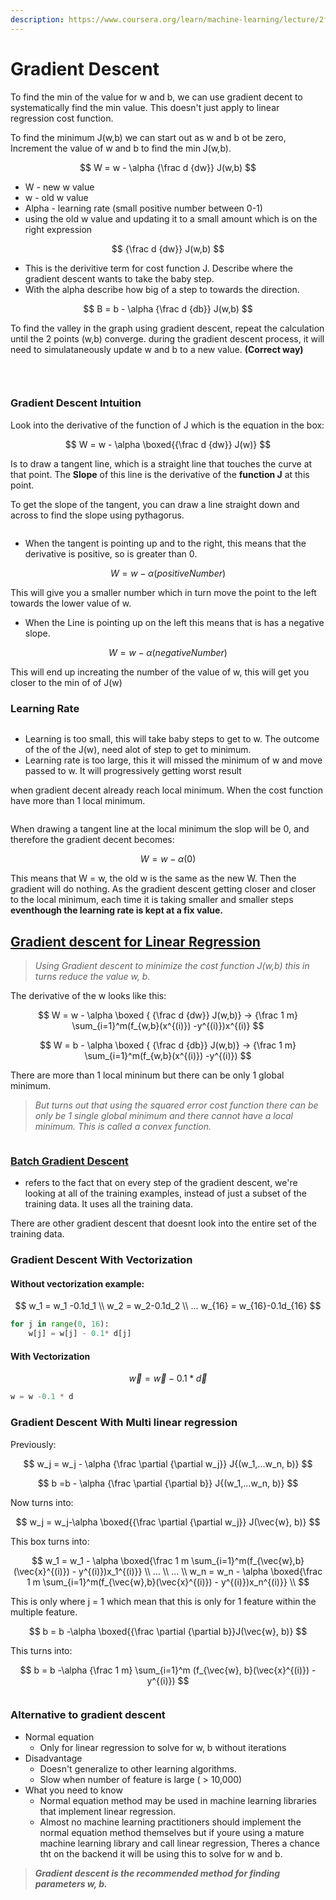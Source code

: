 ```yaml
---
description: https://www.coursera.org/learn/machine-learning/lecture/2f2PA/gradient-descent
---
```


# Gradient Descent

To find the min of the value for w and b, we can use gradient decent to systematically find the min value. This doesn't just apply to linear regression cost function.

To find the minimum J(w,b) we can start out as w and b ot be zero, Increment the value of w and b to find the min J(w,b).

$$
W = w - \alpha {\frac d {dw}} J(w,b)
$$

* W - new w value
* w - old w value
* Alpha - learning rate (small positive number between 0-1)
* using the old w value and updating it to a small amount which is on the right expression&#x20;

$$
{\frac d {dw}} J(w,b)
$$

* This is the derivitive term for cost function J. Describe where the gradient descent wants to take the baby step.&#x20;
* With the alpha describe how big of a step to towards the direction.

$$
B = b - \alpha {\frac d {db}} J(w,b)
$$

To find the valley in the graph using gradient descent, repeat the calculation until the 2 points (w,b) converge. during the gradient descent process, it will need to simulataneously update w and b to a new value. **(Correct way)**

<figure><img src="../.gitbook/assets/image (3).png" alt=""><figcaption></figcaption></figure>

$$
\
$$

### Gradient Descent Intuition

Look into the derivative of the function of J which is the equation in the box:

$$
W = w - \alpha \boxed{{\frac d {dw}} J(w)}
$$

Is to draw a tangent line, which is a straight line that touches the curve at that point. The **Slope** of this line is the derivative of the **function J** at this point.&#x20;

To get the slope of the tangent, you can draw a line straight down and across to find the slope using pythagorus.&#x20;

<figure><img src="../.gitbook/assets/image (16).png" alt=""><figcaption></figcaption></figure>

* When the tangent is pointing up and to the right, this means that the derivative is positive, so is greater than 0.

$$
W = w -\alpha(positiveNumber)
$$

This will give you a smaller number which in turn move the point to the left towards the lower value of w.

* When the Line is pointing up on the left this means that is has a negative slope.&#x20;

$$
W = w - \alpha(negativeNumber)
$$

This will end up increating the number of the value of w, this will get you closer to the min of of J(w)

### Learning Rate

<figure><img src="../.gitbook/assets/image (7).png" alt=""><figcaption></figcaption></figure>

* Learning is too small, this will take baby steps to get to w. The outcome of the of the J(w), need alot of step to get to minimum.
* Learning rate is too large, this it will missed the minimum of w and move passed to w. It will progressively getting worst result

when gradient decent already reach local minimum. When the cost function have more than 1 local minimum.

<figure><img src="../.gitbook/assets/image (2) (2).png" alt=""><figcaption></figcaption></figure>

When drawing a tangent line at the local minimum the slop will be 0, and therefore the gradient decent becomes:

$$
W = w - \alpha (0)
$$

This means that W = w, the old w is the same as the new W.  Then the gradient will do nothing. As the gradient descent getting closer and closer to the local minimum, each time it is taking smaller and smaller steps **eventhough the learning rate is kept at a fix value.**

## [Gradient descent for Linear Regression](https://www.coursera.org/learn/machine-learning/lecture/lgSMj/gradient-descent-for-linear-regression)

> _Using Gradient descent to minimize the cost function J(w,b) this in turns reduce the value w, b._&#x20;

The derivative of the w looks like this:&#x20;

$$
W = w - \alpha \boxed { {\frac d {dw}} J(w,b)} -> {\frac 1 m} \sum_{i=1}^m(f_{w,b}(x^{(i)}) -y^{(i)})x^{(i)}
$$

$$
W = b - \alpha \boxed { {\frac d {db}} J(w,b)} -> {\frac 1 m} \sum_{i=1}^m(f_{w,b}(x^{(i)}) -y^{(i)})
$$

There are more than 1 local mininum but there can be only 1 global minimum.

> _But turns out that using the squared error cost function there can be only be 1 single global minimum and there cannot have a local minimum. This is called a convex function._

<figure><img src="../.gitbook/assets/image (4).png" alt=""><figcaption></figcaption></figure>

### [Batch Gradient Descent](https://www.coursera.org/learn/machine-learning/lecture/349Ay/running-gradient-descent)

* refers to the fact that on every step of the gradient descent, we're looking at all of the training examples, instead of just a subset of the training data. It uses all the training data.&#x20;

There are other gradient descent that doesnt look into the entire set of the training data.&#x20;

### Gradient Descent With Vectorization

#### Without vectorization example:

$$
w_1 = w_1 -0.1d_1 \\
w_2 = w_2-0.1d_2 \\
...
w_{16} = w_{16}-0.1d_{16}
$$

```python
for j in range(0, 16):
    w[j] = w[j] - 0.1* d[j]
```

#### With Vectorization

$$
\vec{w} = \vec{w} -0.1*\vec{d}
$$

```python
w = w -0.1 * d
```

### Gradient Descent With Multi linear regression

Previously:&#x20;

$$
w_j = w_j - \alpha {\frac \partial {\partial w_j}} J{(w_1,...w_n, b)}
$$

$$
b =b - \alpha {\frac \partial {\partial b}} J{(w_1,...w_n, b)}
$$

Now turns into:

$$
w_j = w_j-\alpha \boxed{{\frac \partial {\partial w_j}} J(\vec{w}, b)}
$$



This box turns into:

$$
w_1 = w_1 - \alpha \boxed{\frac 1 m \sum_{i=1}^m(f_{\vec{w},b}(\vec{x}^{(i)}) - y^{(i)})x_1^{(i)}} \\
... \\
... \\
w_n = w_n - \alpha \boxed{\frac 1 m \sum_{i=1}^m(f_{\vec{w},b}(\vec{x}^{(i)}) - y^{(i)})x_n^{(i)}} \\
$$

This is only where j = 1 which mean that this is only for 1 feature within the multiple feature.

$$
b = b -\alpha \boxed{{\frac \partial {\partial b}}J(\vec{w}, b)}
$$

This turns into:

$$
b = b -\alpha {\frac 1 m} \sum_{i=1}^m (f_{\vec{w}, b}(\vec{x}^{(i)}) -y^{(i)})
$$

<figure><img src="../.gitbook/assets/image (2).png" alt=""><figcaption></figcaption></figure>

### Alternative to gradient descent

* Normal equation
  * Only for linear regression to solve for w, b without iterations
* Disadvantage
  * Doesn't generalize to other learning algorithms.
  * Slow when number of feature is large ( > 10,000)
* What you need to know
  * Normal equation method may be used in machine learning libraries that implement linear regression.&#x20;
  * Almost no machine learning practitioners should implement the normal equation method themselves but if youre using a mature machine learning library and call linear regression, Theres a chance tht on the backend it will be using this to solve for w and b.

> _**Gradient descent is the recommended method for finding parameters w, b.**_&#x20;
